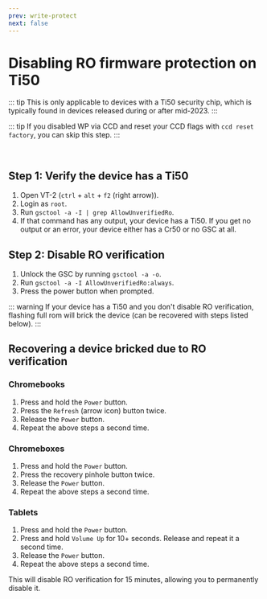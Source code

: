 ```yaml
---
prev: write-protect
next: false
---
```

# Disabling RO firmware protection on Ti50

::: tip
This is only applicable to devices with a Ti50 security chip, which is typically found in devices released during or after mid-2023.
:::

::: tip
If you disabled WP via CCD and reset your CCD flags with `ccd reset factory`, you can skip this step.
:::

<br>

## Step 1: Verify the device has a Ti50

1. Open VT-2 (`ctrl` + `alt` + `f2` (right arrow)).
2. Login as `root`.
3. Run `gsctool -a -I | grep AllowUnverifiedRo`.
4. If that command has any output, your device has a Ti50. If you get no output or an error, your device either has a Cr50 or no GSC at all.

## Step 2: Disable RO verification

1. Unlock the GSC by running `gsctool -a -o`.
2. Run `gsctool -a -I AllowUnverifiedRo:always`.
3. Press the power button when prompted.

::: warning
If your device has a Ti50 and you don't disable RO verification, flashing full rom will brick the device (can be recovered with steps listed below).
:::

## Recovering a device bricked due to RO verification

### Chromebooks

1. Press and hold the `Power` button.
2. Press the `Refresh` (arrow icon) button twice.
3. Release the `Power` button.
4. Repeat the above steps a second time.

### Chromeboxes

1. Press and hold the `Power` button.
2. Press the recovery pinhole button twice.
3. Release the `Power` button.
4. Repeat the above steps a second time.

### Tablets

1. Press and hold the `Power` button.
2. Press and hold `Volume Up` for 10+ seconds. Release and repeat it a second time.
3. Release the `Power` button.
4. Repeat the above steps a second time.

This will disable RO verification for 15 minutes, allowing you to permanently disable it.
